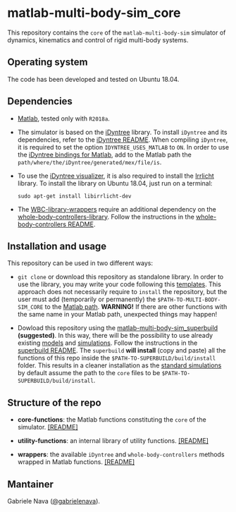 # matlab-multi-body-sim_core

This repository contains the `core` of the `matlab-multi-body-sim` simulator of dynamics, kinematics and control of rigid multi-body systems.

## Operating system

The code has been developed and tested on Ubuntu 18.04.

## Dependencies

- [Matlab](https://it.mathworks.com/products/matlab.html), tested only with `R2018a`.

- The simulator is based on the [iDyntree](https://github.com/robotology/idyntree) library. To install `iDyntree` and its dependencies, refer to the [iDyntree README](https://github.com/robotology/idyntree#installation). When compiling `iDyntree`, it is required to set the option `IDYNTREE_USES_MATLAB` to `ON`. In order to use the [iDyntree bindings for Matlab](https://github.com/robotology/idyntree/tree/master/bindings/matlab), add to the Matlab path the `path/where/the/iDyntree/generated/mex/file/is`. 

- To use the [iDyntree visualizer](https://github.com/robotology/idyntree/blob/master/src/visualization/src/Visualizer.cpp), it is also required to install the [Irrlicht](http://irrlicht.sourceforge.net/) library. To install the library on Ubuntu 18.04, just run on a terminal:

   ```
   sudo apt-get install libirrlicht-dev
   ```

- The [WBC-library-wrappers](wrappers/WBC-library-wrappers) require an additional dependency on the [whole-body-controllers-library](https://github.com/robotology/whole-body-controllers). Follow the instructions in the [whole-body-controllers README](https://github.com/robotology/whole-body-controllers/blob/master/README.md#installation-and-usage).

## Installation and usage

This repository can be used in two different ways:

- `git clone` or download this repository as standalone library. In order to use the library, you may write your code following this [templates](https://github.com/gabrielenava/matlab-multi-body-sim_app/templates). This approach does not necessarily require to `install` the repository, but the user must add (temporarily or permanently) the `$PATH-TO-MULTI-BODY-SIM_CORE` to the [Matlab path](https://www.mathworks.com/help/matlab/matlab_env/what-is-the-matlab-search-path.html). **WARNING!** If there are other functions with the same name in your Matlab path, unexpected things may happen!

- Dowload this repository using the [matlab-multi-body-sim_superbuild](https://github.com/gabrielenava/matlab-multi-body-sim_superbuild) **(suggested)**. In this way, there will be the possibility to use already existing [models](https://github.com/gabrielenava/matlab-multi-body-sim_models) and [simulations](https://github.com/gabrielenava/matlab-multi-body-sim_app). Follow the instructions in the [superbuild README](https://github.com/gabrielenava/matlab-multi-body-sim_superbuild/blob/master/README.md). The `superbuild` **will install** (copy and paste) all the functions of this repo inside the `$PATH-TO-SUPERBUILD/build/install` folder. This results in a cleaner installation as the [standard simulations](https://github.com/gabrielenava/matlab-multi-body-sim_app) by default assume the path to the `core` files to be `$PATH-TO-SUPERBUILD/build/install`.
 
## Structure of the repo

- **core-functions**: the Matlab functions constituting the `core` of the simulator. [[README]](core-functions/README.md)

- **utility-functions**: an internal library of utility functions. [[README]](utility-functions/README.md)

- **wrappers**: the available `iDyntree` and `whole-body-controllers` methods wrapped in Matlab functions. [[README]](wrappers/README.md)

## Mantainer

Gabriele Nava ([@gabrielenava](https://github.com/gabrielenava)).
